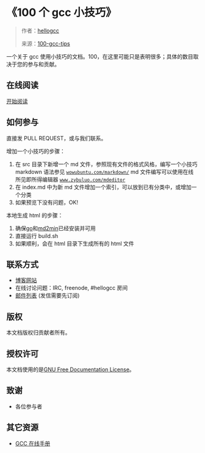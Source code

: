 # 《100 个 gcc 小技巧》

> 作者：[hellogcc](https://github.com/hellogcc)
> 
> 来源：[100-gcc-tips](https://github.com/hellogcc/100-gcc-tips)

一个关于 gcc 使用小技巧的文档。100，在这里可能只是表明很多；具体的数目取决于您的参与和贡献。

## 在线阅读

[开始阅读](https://github.com/hellogcc/100-gcc-tips/blob/master/src/index.md)

## 如何参与

直接发 PULL REQUEST，或与我们联系。

增加一个小技巧的步骤：

1.  在 src 目录下新增一个 md 文件，参照现有文件的格式风格，编写一个小技巧
    markdown 语法参见 [`wowubuntu.com/markdown/`](http://wowubuntu.com/markdown/)
    md 文件编写可以使用在线所见即所得编辑器 [`www.zybuluo.com/mdeditor`](https://www.zybuluo.com/mdeditor)
2.  在 index.md 中为新 md 文件增加一个索引，可以放到已有分类中，或增加一个分类
3.  如果预览下没有问题，OK!

本地生成 html 的步骤：

1.  确保[go](http://code.google.com/p/go)和[md2min](https://github.com/fairlyblank/md2min)已经安装并可用
2.  直接运行 build.sh
3.  如果顺利，会在 html 目录下生成所有的 html 文件

## 联系方式

*   [博客网站](http://www.hellogcc.org)
*   在线讨论问题：IRC, freenode, #hellogcc 房间
*   [邮件列表](http://www.freelists.org/list/hellogcc) (发信需要先订阅)

## 版权

本文档版权归贡献者所有。

## 授权许可

本文档使用的是[GNU Free Documentation License](http://www.gnu.org/licenses/fdl.html)。

## 致谢

*   各位参与者

## 其它资源

*   [GCC 在线手册](https://gcc.gnu.org/onlinedocs/gcc)